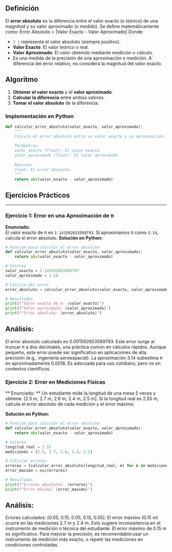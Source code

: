 ## Definición
El **error absoluto** es la diferencia entre el valor exacto (o teórico) de una magnitud y su valor aproximado (o medido). Se define matemáticamente como:
Error Absoluto = |Valor Exacto - Valor Aproximado|
Donde:
- `| |` representa el valor absoluto (siempre positivo).
- **Valor Exacto**: El valor teórico o real.
- **Valor Aproximado**: El valor obtenido mediante medición o cálculo.
- Es una medida de la precisión de una aproximación o medición. A diferencia del error relativo, no considera la magnitud del valor exacto.
  
## Algoritmo 
1. **Obtener el valor exacto** y el **valor aproximado**.
2. **Calcular la diferencia** entre ambos valores.
3. **Tomar el valor absoluto** de la diferencia.

### Implementación en Python
```python
def calcular_error_absoluto(valor_exacto, valor_aproximado):
    """
    Calcula el error absoluto entre un valor exacto y su aproximación.
    
    Parámetros:
    valor_exacto (float): El valor exacto.
    valor_aproximado (float): El valor aproximado.
    
    Retorna:
    float: El error absoluto.
    """
    return abs(valor_exacto - valor_aproximado)
```
## Ejercicios Prácticos
---
### Ejercicio 1: Error en una Aproximación de π

**Enunciado:**  
El valor exacto de π es `3.141592653589793`. Si aproximamos π como `3.14`, calcula el error absoluto.
**Solución en Python:**
```python
# Función para calcular el error absoluto
def calcular_error_absoluto(valor_exacto, valor_aproximado):
    return abs(valor_exacto - valor_aproximado)

# Valores
valor_exacto = 3.141592653589793
valor_aproximado = 3.14

# Cálculo del error
error_absoluto = calcular_error_absoluto(valor_exacto, valor_aproximado)

# Resultados
print(f"Valor exacto de π: {valor_exacto}")
print(f"Valor aproximado: {valor_aproximado}")
print(f"Error absoluto: {error_absoluto}")
```
## Análisis:
El error absoluto calculado es 0.001592653589793.
Este error surge al truncar π a dos decimales, una práctica común en cálculos rápidos.
Aunque pequeño, este error puede ser significativo en aplicaciones de alta precisión (e.g., ingeniería aeroespacial).
La aproximación 3.14 subestima π en aproximadamente 0.0016. Es adecuada para uso cotidiano, pero no en contextos científicos.

### Ejercicio 2: Error en Mediciones Físicas
** Enunciado: **
Un estudiante mide la longitud de una mesa 5 veces y obtiene:
[2.5 m, 2.7 m, 2.6 m, 2.4 m, 2.5 m].
Si la longitud real es 2.55 m, calcula el error absoluto de cada medición y el error máximo.

**Solución en Python:**
```python
# Función para calcular el error absoluto
def calcular_error_absoluto(valor_exacto, valor_aproximado):
    return abs(valor_exacto - valor_aproximado)

# Valores
longitud_real = 2.55
mediciones = [2.5, 2.7, 2.6, 2.4, 2.5]

# Calcular errores
errores = [calcular_error_absoluto(longitud_real, m) for m in mediciones]
error_maximo = max(errores)

# Resultados
print(f"Errores absolutos: {errores}")
print(f"Error máximo: {error_maximo}")
```
## Análisis:
Errores calculados: [0.05, 0.15, 0.05, 0.15, 0.05].
El error máximo (0.15 m) ocurre en las mediciones 2.7 m y 2.4 m.
Esto sugiere inconsistencia en el instrumento de medición o técnica del estudiante.
El error máximo de 0.15 m es significativo. Para mejorar la precisión, es recomendable:usar un instrumento de medición más exacto, o repetir las mediciones en condiciones controladas.
